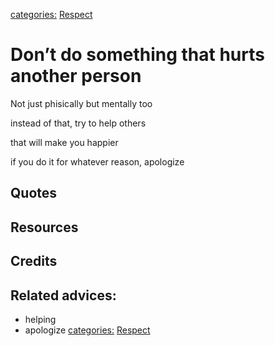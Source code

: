 [categories:](../categories/index.md) [Respect](../categories/Respect.md)
# Don’t do something that hurts another person

Not just phisically but mentally too

instead of that, try to help others

that will make you happier

if you do it for whatever reason, apologize

## Quotes

## Resources


## Credits

## Related advices:

- helping
- apologize
[categories:](../categories/index.md) [Respect](../categories/Respect.md)